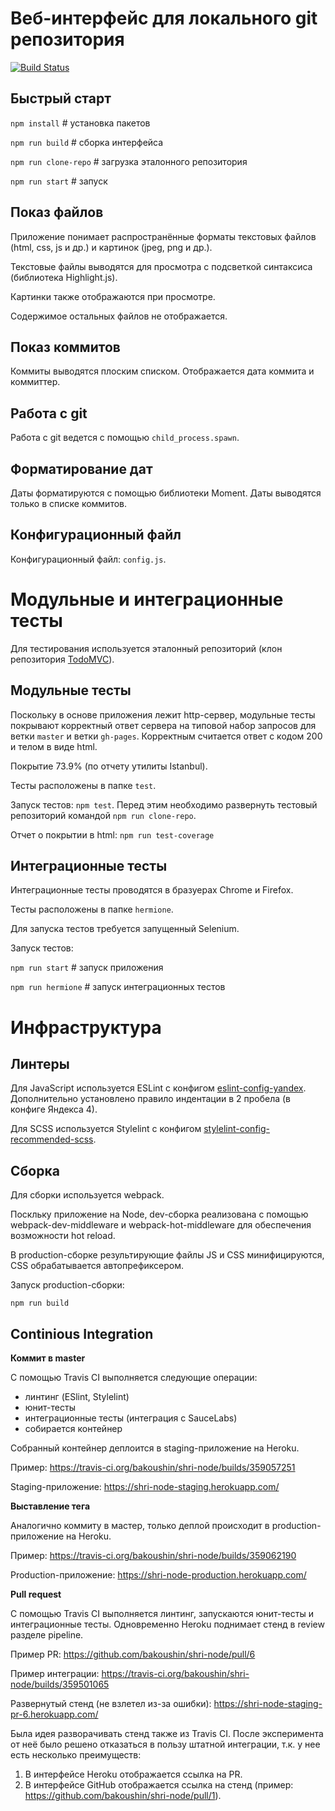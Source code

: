 Веб-интерфейс для локального git репозитория
============================================

[![Build Status](https://travis-ci.org/bakoushin/shri-node.svg?branch=master)](https://travis-ci.org/bakoushin/shri-node)

Быстрый старт
-------------

`npm install` # установка пакетов

`npm run build` # сборка интерфейса

`npm run clone-repo` # загрузка эталонного репозитория

`npm run start` # запуск

Показ файлов
------------

Приложение понимает распространённые форматы текстовых файлов (html, css, js и др.) и картинок (jpeg, png и др.).

Текстовые файлы выводятся для просмотра с подсветкой синтаксиса (библиотека Highlight.js).

Картинки также отображаются при просмотре.

Содержимое остальных файлов не отображается.

Показ коммитов
--------------

Коммиты выводятся плоским списком. Отображается дата коммита и коммиттер.

Работа с git
------------

Работа с git ведется с помощью `child_process.spawn`.

Форматирование дат
------------------

Даты форматируются с помощью библиотеки Moment. Даты выводятся только в списке коммитов.

Конфигурационный файл
---------------------

Конфигурационный файл: `config.js`.

Модульные и интеграционные тесты
================================

Для тестирования используется эталонный репозиторий (клон репозитория [TodoMVC](https://github.com/tastejs/todomvc)).

Модульные тесты
---------------

Поскольку в основе приложения лежит http-сервер, модульные тесты покрывают корректный ответ сервера на типовой набор запросов для ветки `master` и ветки  `gh-pages`. Корректным считается ответ с кодом 200 и телом в виде html.

Покрытие 73.9% (по отчету утилиты Istanbul).

Тесты расположены в папке `test`.

Запуск тестов: `npm test`. Перед этим необходимо развернуть тестовый репозиторий командой `npm run clone-repo`.

Отчет о покрытии в html: `npm run test-coverage`

Интеграционные тесты
--------------------

Интеграционные тесты проводятся в бразуерах Chrome и Firefox.

Тесты расположены в папке `hermione`.

Для запуска тестов требуется запущенный Selenium.

Запуск тестов:

`npm run start` # запуск приложения

`npm run hermione` # запуск интеграционных тестов

Инфраструктура
==============

Линтеры
-------

Для JavaScript используется ESLint с конфигом [eslint-config-yandex](https://www.npmjs.com/package/eslint-config-yandex). Дополнительно установлено правило индентации в 2 пробела (в конфиге Яндекса 4).

Для SCSS используется Stylelint с конфигом [stylelint-config-recommended-scss](https://github.com/kristerkari/stylelint-config-recommended-scss).

Сборка
------

Для сборки используется webpack.

Поскльку приложение на Node, dev-сборка реализована с помощью webpack-dev-middleware и webpack-hot-middleware для обеспечения возможности hot reload.

В production-сборке результирующие файлы JS и CSS минифицируются, CSS обрабатывается автопрефиксером.

Запуск production-сборки:

`npm run build`

Continious Integration
----------------------

**Коммит в master**

С помощью Travis CI выполняется следующие операции:
* линтинг (ESlint, Stylelint)
* юнит-тесты
* интеграционные тесты (интеграция с SauceLabs)
* собирается контейнер

Собранный контейнер деплоится в staging-приложение на Heroku.

Пример: https://travis-ci.org/bakoushin/shri-node/builds/359057251

Staging-приложение: https://shri-node-staging.herokuapp.com/

**Выставление тега**

Аналогично коммиту в мастер, только деплой происходит в production-приложение на Heroku.

Пример: https://travis-ci.org/bakoushin/shri-node/builds/359062190

Production-приложение: https://shri-node-production.herokuapp.com/

**Pull request**

С помощью Travis CI выполняется линтинг, запускаются юнит-тесты и интеграционные тесты.
Одновременно Heroku поднимает стенд в review разделе pipeline.

Пример PR: https://github.com/bakoushin/shri-node/pull/6

Пример интеграции: https://travis-ci.org/bakoushin/shri-node/builds/359501065

Развернутый стенд (не взлетел из-за ошибки): https://shri-node-staging-pr-6.herokuapp.com/

Была идея разворачивать стенд также из Travis CI. После эксперимента от неё было решено отказаться в пользу штатной интеграции, т.к. у нее есть несколько преимуществ:

1. В интерфейсе Heroku отображается ссылка на PR.
2. В интерфейсе GitHub отображается ссылка на стенд (пример: https://github.com/bakoushin/shri-node/pull/1).
